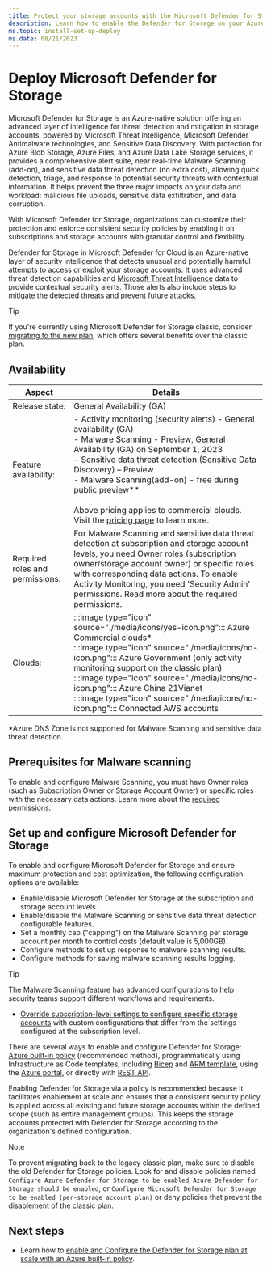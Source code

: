 ```yaml
---
title: Protect your storage accounts with the Microsoft Defender for Storage plan
description: Learn how to enable the Defender for Storage on your Azure subscription for Microsoft Defender for Cloud.
ms.topic: install-set-up-deploy
ms.date: 08/21/2023
---
```


# Deploy Microsoft Defender for Storage

Microsoft Defender for Storage is an Azure-native solution offering an advanced layer of intelligence for threat detection and mitigation in storage accounts, powered by Microsoft Threat Intelligence, Microsoft Defender Antimalware technologies, and Sensitive Data Discovery. With protection for Azure Blob Storage, Azure Files, and Azure Data Lake Storage services, it provides a comprehensive alert suite, near real-time Malware Scanning (add-on), and sensitive data threat detection (no extra cost), allowing quick detection, triage, and response to potential security threats with contextual information. It helps prevent the three major impacts on your data and workload: malicious file uploads, sensitive data exfiltration, and data corruption.

With Microsoft Defender for Storage, organizations can customize their protection and enforce consistent security policies by enabling it on subscriptions and storage accounts with granular control and flexibility.

Defender for Storage in Microsoft Defender for Cloud is an Azure-native layer of security intelligence that detects unusual and potentially harmful attempts to access or exploit your storage accounts. It uses advanced threat detection capabilities and [Microsoft Threat Intelligence](https://go.microsoft.com/fwlink/?linkid=2128684) data to provide contextual security alerts. Those alerts also include steps to mitigate the detected threats and prevent future attacks.

   > [!TIP] 
   > If you're currently using Microsoft Defender for Storage classic, consider [migrating to the new plan](defender-for-storage-classic-migrate.md), which offers several benefits over the classic plan.

## Availability

| Aspect | Details |
|---------|---------|
|Release state: | General Availability (GA) |
| Feature availability: | - Activity monitoring (security alerts) - General availability (GA)<br>- Malware Scanning - Preview, General Availability (GA) on September 1, 2023<br>- Sensitive data threat detection (Sensitive Data Discovery) – Preview<br>- Malware Scanning(add-on) - free during public preview**<br><br> Above pricing applies to commercial clouds. Visit the [pricing page](https://azure.microsoft.com/pricing/details/defender-for-cloud) to learn more. |
|Required roles and permissions: | For Malware Scanning and sensitive data threat detection at subscription and storage account levels, you need Owner roles (subscription owner/storage account owner) or specific roles with corresponding data actions. To enable Activity Monitoring, you need 'Security Admin' permissions. Read more about the required permissions. |
| Clouds:    | :::image type="icon" source="./media/icons/yes-icon.png"::: Azure Commercial clouds*<br> :::image type="icon" source="./media/icons/no-icon.png"::: Azure Government (only activity monitoring support on the classic plan)<br>:::image type="icon" source="./media/icons/no-icon.png"::: Azure China 21Vianet<br>:::image type="icon" source="./media/icons/no-icon.png"::: Connected AWS accounts        |

*Azure DNS Zone is not supported for Malware Scanning and sensitive data threat detection.

## Prerequisites for Malware scanning
To enable and configure Malware Scanning, you must have Owner roles (such as Subscription Owner or Storage Account Owner) or specific roles with the necessary data actions. Learn more about the [required permissions](support-matrix-defender-for-storage.md).

## Set up and configure Microsoft Defender for Storage

To enable and configure Microsoft Defender for Storage and ensure maximum protection and cost optimization, the following configuration options are available:

- Enable/disable Microsoft Defender for Storage at the subscription and storage account levels.
- Enable/disable the Malware Scanning or sensitive data threat detection configurable features.
- Set a monthly cap ("capping") on the Malware Scanning per storage account per month to control costs (default value is 5,000GB).
- Configure methods to set up response to malware scanning results.
- Configure methods for saving malware scanning results logging.

> [!TIP]
> The Malware Scanning feature has advanced configurations to help security teams support different workflows and requirements.

- [Override subscription-level settings to configure specific storage accounts](advanced-configurations-for-malware-scanning.md#override-defender-for-storage-subscription-level-settings) with custom configurations that differ from the settings configured at the subscription level.

There are several ways to enable and configure Defender for Storage: [Azure built-in policy](defender-for-storage-policy-enablement.md) (recommended method), programmatically using Infrastructure as Code templates, including [Bicep](defender-for-storage-infrastructure-as-code-enablement.md?tabs=enable-subscription#bicep-template) and [ARM template](defender-for-storage-infrastructure-as-code-enablement.md?tabs=enable-subscription#azure-resource-manager-template), using the [Azure portal](defender-for-storage-azure-portal-enablement.md?tabs=enable-subscription), or directly with [REST API](defender-for-storage-rest-api-enablement.md?tabs=enable-subscription).

Enabling Defender for Storage via a policy is recommended because it facilitates enablement at scale and ensures that a consistent security policy is applied across all existing and future storage accounts within the defined scope (such as entire management groups). This keeps the storage accounts protected with Defender for Storage according to the organization's defined configuration.

> [!NOTE]
> To prevent migrating back to the legacy classic plan, make sure to disable the old Defender for Storage policies. Look for and disable policies named ``Configure Azure Defender for Storage to be enabled``, ``Azure Defender for Storage should be enabled``, or ``Configure Microsoft Defender for Storage to be enabled (per-storage account plan)`` or deny policies that prevent the disablement of the classic plan.

## Next steps

- Learn how to [enable and Configure the Defender for Storage plan at scale with an Azure built-in policy](defender-for-storage-policy-enablement.md).
